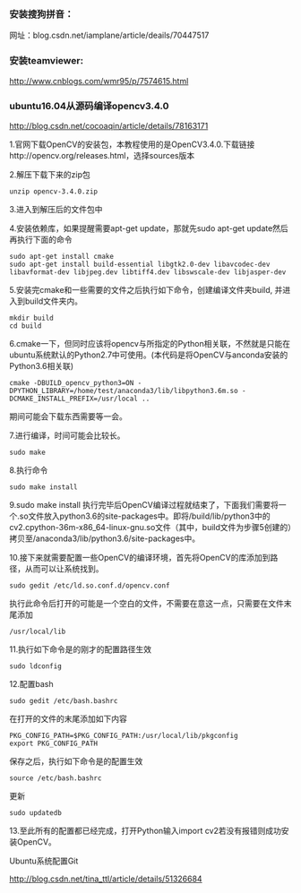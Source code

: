 ### 安装搜狗拼音：

网址：blog.csdn.net/iamplane/article/deails/70447517

### 安装teamviewer:

http://www.cnblogs.com/wmr95/p/7574615.html

### ubuntu16.04从源码编译opencv3.4.0

http://blog.csdn.net/cocoaqin/article/details/78163171 

1.官网下载OpenCV的安装包，本教程使用的是OpenCV3.4.0.下载链接http://opencv.org/releases.html，选择sources版本   

2.解压下载下来的zip包 

    unzip opencv-3.4.0.zip

3.进入到解压后的文件包中

4.安装依赖库，如果提醒需要apt-get update，那就先sudo apt-get update然后再执行下面的命令

    sudo apt-get install cmake
    sudo apt-get install build-essential libgtk2.0-dev libavcodec-dev libavformat-dev libjpeg.dev libtiff4.dev libswscale-dev libjasper-dev

5.安装完cmake和一些需要的文件之后执行如下命令，创建编译文件夹build, 并进入到build文件夹内。

    mkdir build
    cd build

6.cmake一下，但同时应该将opencv与所指定的Python相关联，不然就是只能在ubuntu系统默认的Python2.7中可使用。(本代码是将OpenCV与anconda安装的Python3.6相关联)

    cmake -DBUILD_opencv_python3=ON -DPYTHON_LIBRARY=/home/test/anaconda3/lib/libpython3.6m.so -DCMAKE_INSTALL_PREFIX=/usr/local ..

期间可能会下载东西需要等一会。

7.进行编译，时间可能会比较长。

    sudo make

8.执行命令

    sudo make install

9.sudo make install 执行完毕后OpenCV编译过程就结束了，下面我们需要将一个.so文件放入python3.6的site-packages中。即将/build/lib/python3中的cv2.cpython-36m-x86_64-linux-gnu.so文件（其中，build文件为步骤5创建的）拷贝至/anaconda3/lib/python3.6/site-packages中。

10.接下来就需要配置一些OpenCV的编译环境，首先将OpenCV的库添加到路径，从而可以让系统找到。

    sudo gedit /etc/ld.so.conf.d/opencv.conf 

执行此命令后打开的可能是一个空白的文件，不需要在意这一点，只需要在文件末尾添加

    /usr/local/lib

11.执行如下命令是的刚才的配置路径生效

    sudo ldconfig

12.配置bash

    sudo gedit /etc/bash.bashrc  

在打开的文件的末尾添加如下内容

    PKG_CONFIG_PATH=$PKG_CONFIG_PATH:/usr/local/lib/pkgconfig
    export PKG_CONFIG_PATH 

保存之后，执行如下命令是的配置生效

    source /etc/bash.bashrc  

更新

    sudo updatedb  

13.至此所有的配置都已经完成，打开Python输入import cv2若没有报错则成功安装OpenCV。

Ubuntu系统配置Git

http://blog.csdn.net/tina_ttl/article/details/51326684






